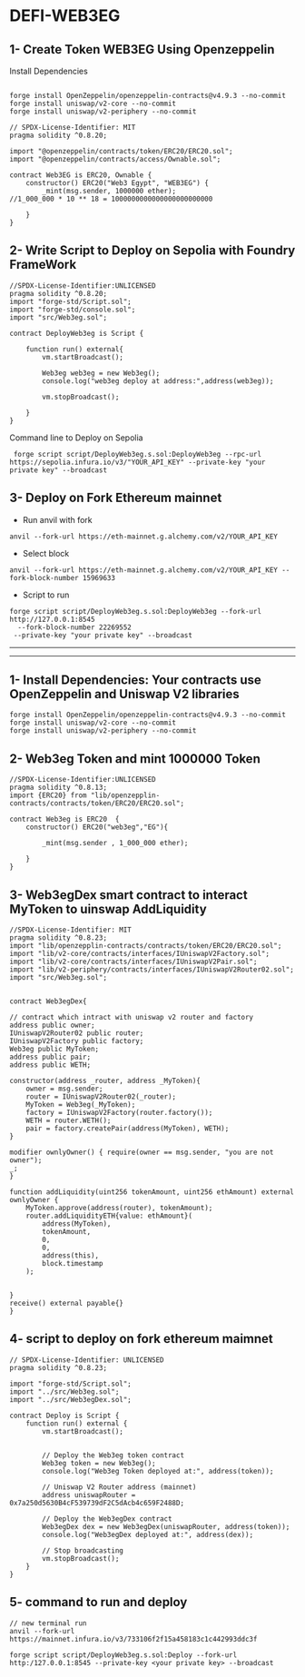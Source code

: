 # DEFI-WEB3EG
## 1- Create Token WEB3EG Using Openzeppelin 

Install Dependencies
```solidity

forge install OpenZeppelin/openzeppelin-contracts@v4.9.3 --no-commit
forge install uniswap/v2-core --no-commit
forge install uniswap/v2-periphery --no-commit

```

```solidity
// SPDX-License-Identifier: MIT
pragma solidity ^0.8.20;

import "@openzeppelin/contracts/token/ERC20/ERC20.sol";
import "@openzeppelin/contracts/access/Ownable.sol";

contract Web3EG is ERC20, Ownable {
    constructor() ERC20("Web3 Egypt", "WEB3EG") {
        _mint(msg.sender, 1000000 ether);
//1_000_000 * 10 ** 18 = 1000000000000000000000000

    }
}
```
## 2- Write Script to Deploy on Sepolia with Foundry FrameWork
```solidity
//SPDX-License-Identifier:UNLICENSED
pragma solidity ^0.8.20;
import "forge-std/Script.sol";
import "forge-std/console.sol";
import "src/Web3eg.sol";

contract DeployWeb3eg is Script {

    function run() external{
        vm.startBroadcast();

        Web3eg web3eg = new Web3eg();
        console.log("web3eg deploy at address:",address(web3eg));

        vm.stopBroadcast();

    }
}
```
Command line to Deploy on Sepolia
```
 forge script script/DeployWeb3eg.s.sol:DeployWeb3eg --rpc-url https://sepolia.infura.io/v3/"YOUR_API_KEY" --private-key "your private key" --broadcast
```
## 3- Deploy on Fork Ethereum mainnet


- Run anvil with fork
```
anvil --fork-url https://eth-mainnet.g.alchemy.com/v2/YOUR_API_KEY
```
- Select block
```
anvil --fork-url https://eth-mainnet.g.alchemy.com/v2/YOUR_API_KEY --fork-block-number 15969633
```
- Script to run
  
```  
forge script script/DeployWeb3eg.s.sol:DeployWeb3eg --fork-url http://127.0.0.1:8545
  --fork-block-number 22269552
 --private-key "your private key" --broadcast
```


--------------------------------------------------------------------------------------------------------------------------------------------------------------------------------------------------------------------

--------------------------------------------------------------------------------------------------------------------------------------------------------------------------------------------------------------------

## 1- Install Dependencies: Your contracts use OpenZeppelin and Uniswap V2 libraries
```solidity
forge install OpenZeppelin/openzeppelin-contracts@v4.9.3 --no-commit
forge install uniswap/v2-core --no-commit
forge install uniswap/v2-periphery --no-commit
```
## 2- Web3eg Token and mint 1000000 Token
```solidity
//SPDX-License-Identifier:UNLICENSED
pragma solidity ^0.8.13;
import {ERC20} from "lib/openzepplin-contracts/contracts/token/ERC20/ERC20.sol";

contract Web3eg is ERC20  {
    constructor() ERC20("web3eg","EG"){

        _mint(msg.sender , 1_000_000 ether);

    }
}

```
## 3- Web3egDex smart contract to interact MyToken to uinswap AddLiquidity
```solidity
//SPDX-License-Identifier: MIT
pragma solidity ^0.8.23;
import "lib/openzepplin-contracts/contracts/token/ERC20/ERC20.sol";
import "lib/v2-core/contracts/interfaces/IUniswapV2Factory.sol";
import "lib/v2-core/contracts/interfaces/IUniswapV2Pair.sol";
import "lib/v2-periphery/contracts/interfaces/IUniswapV2Router02.sol";
import "src/Web3eg.sol";


contract Web3egDex{

// contract which intract with uniswap v2 router and factory
address public owner;
IUniswapV2Router02 public router;
IUniswapV2Factory public factory;
Web3eg public MyToken;
address public pair;
address public WETH;

constructor(address _router, address _MyToken){
    owner = msg.sender;
    router = IUniswapV2Router02(_router);
    MyToken = Web3eg(_MyToken);
    factory = IUniswapV2Factory(router.factory());
    WETH = router.WETH();
    pair = factory.createPair(address(MyToken), WETH);
}

modifier ownlyOwner() { require(owner == msg.sender, "you are not owner");
_; 
}

function addLiquidity(uint256 tokenAmount, uint256 ethAmount) external ownlyOwner {
    MyToken.approve(address(router), tokenAmount);
    router.addLiquidityETH{value: ethAmount}(
        address(MyToken),
        tokenAmount,
        0,
        0,
        address(this),
        block.timestamp
    );
    

}
receive() external payable{}
}

```
## 4- script to deploy on fork ethereum maimnet

```solidity
// SPDX-License-Identifier: UNLICENSED
pragma solidity ^0.8.23;

import "forge-std/Script.sol";
import "../src/Web3eg.sol";
import "../src/Web3egDex.sol";

contract Deploy is Script {
    function run() external {
        vm.startBroadcast();
       

        // Deploy the Web3eg token contract
        Web3eg token = new Web3eg();
        console.log("Web3eg Token deployed at:", address(token));

        // Uniswap V2 Router address (mainnet)
        address uniswapRouter = 0x7a250d5630B4cF539739dF2C5dAcb4c659F2488D;

        // Deploy the Web3egDex contract
        Web3egDex dex = new Web3egDex(uniswapRouter, address(token));
        console.log("Web3egDex deployed at:", address(dex));

        // Stop broadcasting
        vm.stopBroadcast();
    }
}
```
## 5- command to run and deploy 
```
// new terminal run 
anvil --fork-url https://mainnet.infura.io/v3/733106f2f15a458183c1c442993ddc3f

forge script script/DeployWeb3eg.s.sol:Deploy --fork-url http:/127.0.0.1:8545 --private-key <your private key> --broadcast
```

 




